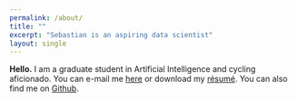```yaml
---
permalink: /about/
title: ""
excerpt: "Sebastian is an aspiring data scientist"
layout: single
---
```


**Hello.** I am a graduate student in Artificial Intelligence and cycling aficionado. You can e-mail me [here](mail&#116;&#111;&#58;p&#117;&#37;62li&#99;&#37;2&#69;%73e&#37;6&#50;&#97;st&#105;&#97;n&#64;m&#37;61ilbo&#120;&#46;o%72g'>public&#46;sebastian&#64;&#109;&#97;ilbox&#46;org)  or download my [résumé](/assets/documents/cv-sebastian-bertoli-public.pdf). You can also find me on [Github](https://github.com/sebastianbertoli).

